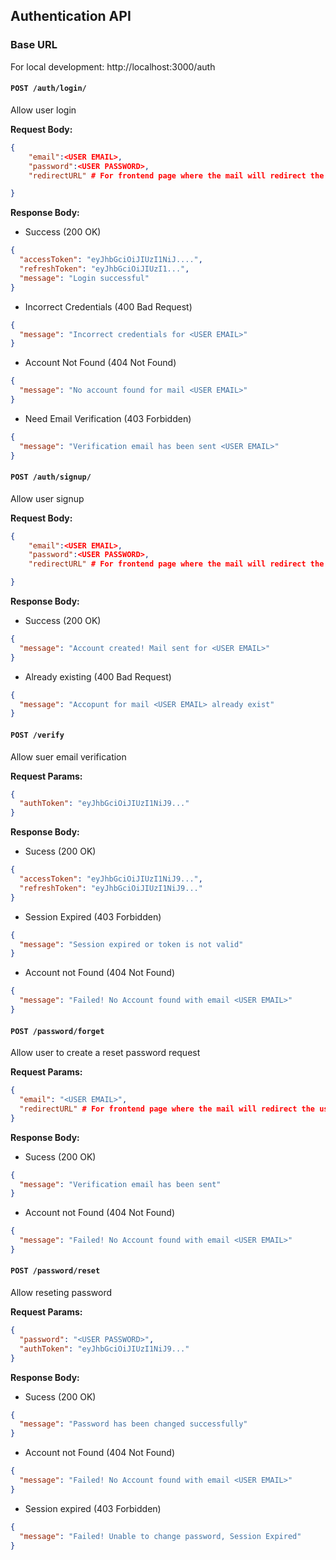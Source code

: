## Authentication API

### Base URL

For local development: http://localhost:3000/auth

#### `POST /auth/login/`

Allow user login

**Request Body:**

```json
{
    "email":<USER EMAIL>,
    "password":<USER PASSWORD>,
    "redirectURL" # For frontend page where the mail will redirect the user

}
```

**Response Body:**

- Success (200 OK)

```json
{
  "accessToken": "eyJhbGciOiJIUzI1NiJ....",
  "refreshToken": "eyJhbGciOiJIUzI1...",
  "message": "Login successful"
}
```

- Incorrect Credentials (400 Bad Request)

```json
{
  "message": "Incorrect credentials for <USER EMAIL>"
}
```

- Account Not Found (404 Not Found)

```json
{
  "message": "No account found for mail <USER EMAIL>"
}
```

- Need Email Verification (403 Forbidden)

```json
{
  "message": "Verification email has been sent <USER EMAIL>"
}
```

#### `POST /auth/signup/`

Allow user signup

**Request Body:**

```json
{
    "email":<USER EMAIL>,
    "password":<USER PASSWORD>,
    "redirectURL" # For frontend page where the mail will redirect the user

}
```

**Response Body:**

- Success (200 OK)

```json
{
  "message": "Account created! Mail sent for <USER EMAIL>"
}
```

- Already existing (400 Bad Request)

```json
{
  "message": "Accopunt for mail <USER EMAIL> already exist"
}
```

#### `POST /verify`

Allow suer email verification

**Request Params:**

```json
{
  "authToken": "eyJhbGciOiJIUzI1NiJ9..."
}
```

**Response Body:**

- Sucess (200 OK)

```json
{
  "accessToken": "eyJhbGciOiJIUzI1NiJ9...",
  "refreshToken": "eyJhbGciOiJIUzI1NiJ9..."
}
```

- Session Expired (403 Forbidden)

```json
{
  "message": "Session expired or token is not valid"
}
```

- Account not Found (404 Not Found)

```json
{
  "message": "Failed! No Account found with email <USER EMAIL>"
}
```

#### `POST /password/forget`

Allow user to create a reset password request

**Request Params:**

```json
{
  "email": "<USER EMAIL>",
  "redirectURL" # For frontend page where the mail will redirect the user
}
```

**Response Body:**

- Sucess (200 OK)

```json
{
  "message": "Verification email has been sent"
}
```

- Account not Found (404 Not Found)

```json
{
  "message": "Failed! No Account found with email <USER EMAIL>"
}
```

#### `POST /password/reset`

Allow reseting password

**Request Params:**

```json
{
  "password": "<USER PASSWORD>",
  "authToken": "eyJhbGciOiJIUzI1NiJ9..."
}
```

**Response Body:**

- Sucess (200 OK)

```json
{
  "message": "Password has been changed successfully"
}
```

- Account not Found (404 Not Found)

```json
{
  "message": "Failed! No Account found with email <USER EMAIL>"
}
```

- Session expired (403 Forbidden)

```json
{
  "message": "Failed! Unable to change password, Session Expired"
}
```
